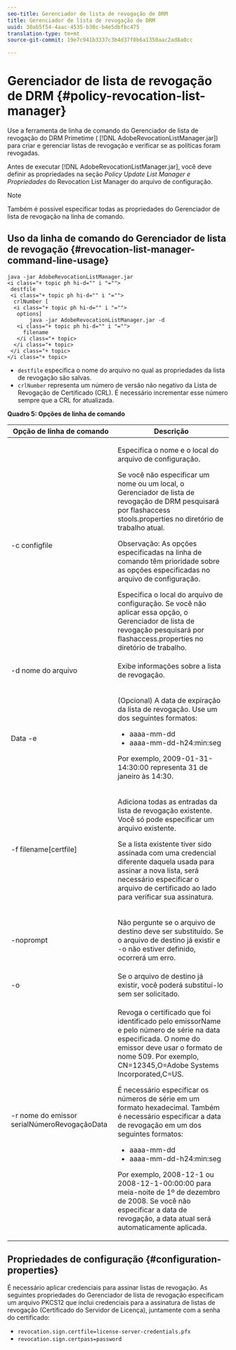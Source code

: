 ```yaml
---
seo-title: Gerenciador de lista de revogação de DRM
title: Gerenciador de lista de revogação de DRM
uuid: 30ab5f54-4aac-4535-b30c-b4e5dbfbc475
translation-type: tm+mt
source-git-commit: 19e7c941b3337c3b4d37f0b6a1350aac2ad8a0cc

---
```



# Gerenciador de lista de revogação de DRM {#policy-revocation-list-manager}

Use a ferramenta de linha de comando do Gerenciador de lista de revogação do DRM Primetime ( [!DNL AdobeRevocationListManager.jar]) para criar e gerenciar listas de revogação e verificar se as políticas foram revogadas.

Antes de executar [!DNL AdobeRevocationListManager.jar], você deve definir as propriedades na seção *Policy Update List Manager e Propriedades* do Revocation List Manager do arquivo de configuração.

>[!NOTE]
>
>Também é possível especificar todas as propriedades do Gerenciador de lista de revogação na linha de comando.

## Uso da linha de comando do Gerenciador de lista de revogação {#revocation-list-manager-command-line-usage}

```
java -jar AdobeRevocationListManager.jar 
<i class="+ topic ph hi-d="" i "="">
 destfile 
 <i class="+ topic ph hi-d="" i "="">
  crlNumber [
  <i class="+ topic ph hi-d="" i "="">
   options] 
       java -jar AdobeRevocationListManager.jar -d 
   <i class="+ topic ph hi-d="" i "="">
     filename
   </i class="+ topic>
  </i class="+ topic>
 </i class="+ topic>
</i class="+ topic>
```

* `destfile` especifica o nome do arquivo no qual as propriedades da lista de revogação são salvas.
* `crlNumber` representa um número de versão não negativo da Lista de Revogação de Certificado (CRL). É necessário incrementar esse número sempre que a CRL for atualizada.

**Quadro 5: Opções de linha de comando**

<table frame="all" colsep="1" rowsep="1" class="+ topic/table adobe-d/table " id="table_a3y_wqy_n4">  
 <thead class="- topic/thead "> 
  <tr rowsep="1" class="- topic/row "> 
   <th colname="1" class="- topic/entry entry"> Opção de linha de comando </th> 
   <th colname="2" class="- topic/entry entry"> Descrição </th> 
  </tr> 
 </thead>
 <tbody class="- topic/tbody "> 
  <tr rowsep="1" class="- topic/row "> 
   <td colname="1" class="- topic/entry "><span class="+ topic/ph pr-d/codeph codeph">-c configfile</span> </td> 
   <td colname="2" class="- topic/entry "><p class="- topic/p ">Especifica o nome e o local do arquivo de configuração. </p><p class="- topic/p ">Se você não especificar um nome ou um local, o Gerenciador de lista de revogação de DRM pesquisará por <span class="filepath"> flashaccess stools.properties</span> no diretório de trabalho atual. </p><p>Observação:  As opções especificadas na linha de comando têm prioridade sobre as opções especificadas no arquivo de configuração. </p>Especifica o local do arquivo de configuração. Se você não aplicar essa opção, o Gerenciador de lista de revogação pesquisará por <span class="filepath"> flashaccess.properties</span> no diretório de trabalho. </td> 
  </tr> 
  <tr rowsep="1" class="- topic/row "> 
   <td colname="1" class="- topic/entry "><span class="+ topic/ph pr-d/codeph codeph">-d nome do arquivo</span> </td> 
   <td colname="2" class="- topic/entry "> <p class="- topic/p ">Exibe informações sobre a lista de revogação. </p> </td> 
  </tr> 
  <tr rowsep="1" class="- topic/row "> 
   <td colname="1" class="- topic/entry "><span class="+ topic/ph pr-d/codeph codeph">Data -e</span> </td> 
   <td colname="2" class="- topic/entry "> <p class="- topic/p ">(Opcional) A data de expiração da lista de revogação. Use um dos seguintes formatos: 
     <ul id="ul_2C89F8183C3647C593CB67576D9DED07"> 
      <li id="li_A866F6CBCB464193A119A6609C8F3B2A"><span class="+ topic/ph pr-d/codeph codeph">aaaa-mm-dd</span> </li> 
      <li id="li_B5F9F6C995E64464838DDE447848F707"><span class="+ topic/ph pr-d/codeph codeph">aaaa-mm-dd-h24:min:seg</span> </li> 
     </ul>Por exemplo, 2009-01-31-14:30:00 representa 31 de janeiro às 14:30. </p> </td> 
  </tr> 
  <tr rowsep="1" class="- topic/row "> 
   <td colname="1" class="- topic/entry "><span class="codeph">-f filename[certfile]</span> </td> 
   <td colname="2" class="- topic/entry "> <p>Adiciona todas as entradas da lista de revogação existente. Você só pode especificar um arquivo existente. </p> <p class="- topic/p ">Se a lista existente tiver sido assinada com uma credencial diferente daquela usada para assinar a nova lista, será necessário especificar o arquivo de certificado ao lado para verificar sua assinatura. </p> </td> 
  </tr> 
  <tr rowsep="1" class="- topic/row "> 
   <td colname="1" class="- topic/entry "><span class="codeph"> -noprompt</span> </td> 
   <td colname="2" class="- topic/entry "> <p class="- topic/p ">Não pergunte se o arquivo de destino deve ser substituído. Se o arquivo de destino já existir e <span class="codeph"> -o</span> não estiver definido, ocorrerá um erro. </p> </td> 
  </tr> 
  <tr rowsep="1" class="- topic/row "> 
   <td colname="1" class="- topic/entry "><span class="codeph"> -o</span> </td> 
   <td colname="2" class="- topic/entry "> Se o arquivo de destino já existir, você poderá substituí-lo sem ser solicitado. </td> 
  </tr> 
  <tr rowsep="0" class="- topic/row "> 
   <td colname="1" class="- topic/entry "><span class="codeph">-r nome do emissor serialNúmeroRevogaçãoData</span> </td> 
   <td colname="2" class="- topic/entry "> <p class="- topic/p ">Revoga o certificado que foi identificado pelo <span class="codeph"> emissorName</span> e pelo <span class="codeph"> número de série</span> na data especificada. O <span class="codeph"> nome</span> do emissor deve usar o formato de nome 509. Por exemplo, <span class="codeph"> CN=12345,O=Adobe Systems Incorporated,C=US</span>. </p> <p>É necessário especificar os números de série em um formato hexadecimal. Também é necessário especificar a data de revogação em um dos seguintes formatos: 
     <ul id="ul_1524FBC6818248F3A2B271243E649400"> 
      <li id="li_BC618EA2332D42A59B1B5434CAFFD2AF"><span class="+ topic/ph pr-d/codeph codeph">aaaa-mm-dd</span> </li> 
      <li id="li_97F77810D20C4CF2944EFCFF5DFAE467"><span class="+ topic/ph pr-d/codeph codeph">aaaa-mm-dd-h24:min:seg</span> </li> 
     </ul>Por exemplo, 2008-12-1 ou 2008-12-1-00:00:00 para meia-noite de 1º de dezembro de 2008. Se você não especificar a data de revogação, a data atual será automaticamente aplicada. </p> </td> 
  </tr> 
 </tbody> 
</table>

## Propriedades de configuração {#configuration-properties}

É necessário aplicar credenciais para assinar listas de revogação. As seguintes propriedades do Gerenciador de lista de revogação especificam um arquivo PKCS12 que inclui credenciais para a assinatura de listas de revogação (Certificado do Servidor de Licença), juntamente com a senha do certificado:

* `revocation.sign.certfile=license-server-credentials.pfx`
* `revocation.sign.certpass=password`